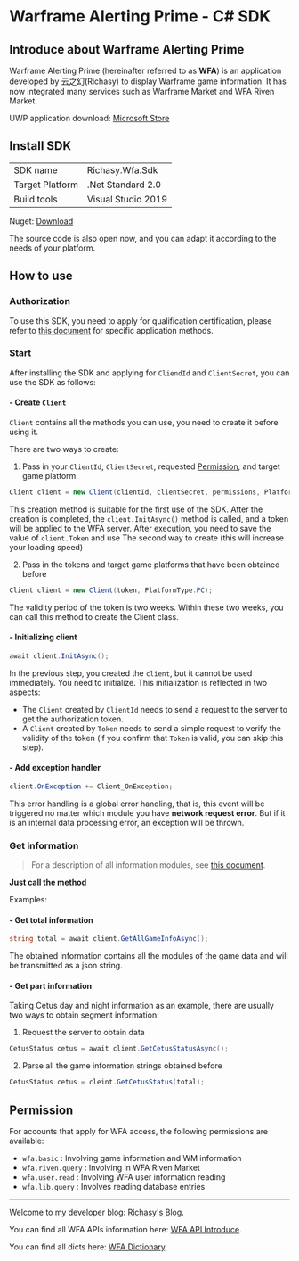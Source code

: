 # Warframe Alerting Prime - C# SDK

## Introduce about Warframe Alerting Prime

Warframe Alerting Prime (hereinafter referred to as **WFA**) is an application developed by 云之幻(Richasy) to display Warframe game information. It has now integrated many services such as Warframe Market and WFA Riven Market.

UWP application download: [Microsoft Store](https://www.microsoft.com/store/productId/9MV8KGSLRVTF)

## Install SDK

|||
|-|-|
|SDK name|Richasy.Wfa.Sdk|
|Target Platform| .Net Standard 2.0|
|Build tools|Visual Studio 2019|

Nuget: [Download](https://www.nuget.org/packages/Richasy.WFA.Sdk/1.0.0)

The source code is also open now, and you can adapt it according to the needs of your platform.

## How to use

### Authorization

To use this SDK, you need to apply for qualification certification, please refer to [this document](https://www.richasy.cn/document/wfa/data/authorize) for specific application methods.

### Start

After installing the SDK and applying for `CliendId` and `ClientSecret`, you can use the SDK as follows:

#### - Create `Client`

`Client` contains all the methods you can use, you need to create it before using it.

There are two ways to create:

1. Pass in your `ClientId`, `ClientSecret`, requested [Permission](#Permission), and target game platform.

```csharp
Client client = new Client(clientId, clientSecret, permissions, PlatformType.PC);
```

This creation method is suitable for the first use of the SDK. After the creation is completed, the `client.InitAsync()` method is called, and a token will be applied to the WFA server. After execution, you need to save the value of `client.Token` and use The second way to create (this will increase your loading speed)

2. Pass in the tokens and target game platforms that have been obtained before

```csharp
Client client = new Client(token, PlatformType.PC);
```

The validity period of the token is two weeks. Within these two weeks, you can call this method to create the Client class.

#### - Initializing client

```csharp
await client.InitAsync();
```

In the previous step, you created the `client`, but it cannot be used immediately. You need to initialize. This initialization is reflected in two aspects:

- The `Client` created by `ClientId` needs to send a request to the server to get the authorization token.
- A `Client` created by `Token` needs to send a simple request to verify the validity of the token (if you confirm that `Token` is valid, you can skip this step).

#### - Add exception handler

```csharp
client.OnException += Client_OnException;
```

This error handling is a global error handling, that is, this event will be triggered no matter which module you have **network request error**. But if it is an internal data processing error, an exception will be thrown.

### Get information

> For a description of all information modules, see [this document](https://www.richasy.cn/document/wfa/data/).

**Just call the method**

Examples:

#### - Get total information

```csharp
string total = await client.GetAllGameInfoAsync();
```

The obtained information contains all the modules of the game data and will be transmitted as a json string.

#### - Get part information

Taking Cetus day and night information as an example, there are usually two ways to obtain segment information:

1. Request the server to obtain data

```csharp
CetusStatus cetus = await client.GetCetusStatusAsync();
```

2. Parse all the game information strings obtained before

```csharp
CetusStatus cetus = cleint.GetCetusStatus(total);
```

## Permission

For accounts that apply for WFA access, the following permissions are available:

- `wfa.basic` : Involving game information and WM information
- `wfa.riven.query` : Involving in WFA Riven Market
- `wfa.user.read` : Involving WFA user information reading
- `wfa.lib.query` : Involves reading database entries

---

Welcome to my developer blog: [Richasy's Blog](https://blog.richasy.cn).

You can find all WFA APIs information here: [WFA API Introduce](https://www.richasy.cn/document/wfa/api/).

You can find all dicts here: [WFA Dictionary](https://github.com/Richasy/WFA_Lexicon/tree/WFA5).
